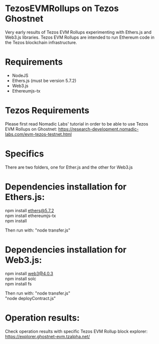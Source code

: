 # TezosEVMRollups on Tezos Ghostnet

Very early results of Tezos EVM Rollups experimenting with Ethers.js and Web3.js libraries.
Tezos EVM Rollups are intended to run Ethereum code in the Tezos blockchain infrastructure.

# Requirements

* NodeJS
* Ethers.js   (must be version 5.7.2)
* Web3.js
* Ethereumjs-tx

# Tezos Requirements

Please first read Nomadic Labs' tutorial in order to be able to use Tezos EVM Rollups on Ghostnet: https://research-development.nomadic-labs.com/evm-tezos-testnet.html

# Specifics

There are two folders, one for Ether.js and the other for Web3.js

# Dependencies installation for Ethers.js:

npm install ethers@5.7.2  
npm install ethereumjs-tx  
npm install  
  
Then run with: "node transfer.js"  


# Dependencies installation for Web3.js:

npm install web3@4.0.3  
npm install solc  
npm install fs  

Then run with: "node transfer.js"  
               "node deployContract.js"  


# Operation results:

Check operation results with specific Tezos EVM Rollup block explorer: 
https://explorer.ghostnet-evm.tzalpha.net/




